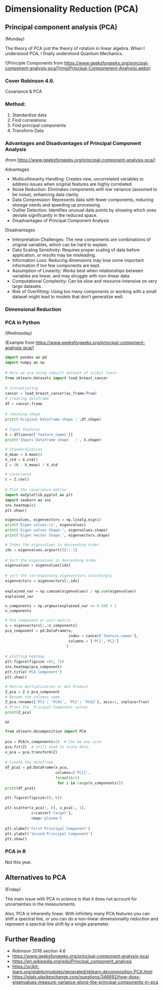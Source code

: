 # Dimensionality Reduction (PCA)

## Principal component analysis (PCA)

(Monday)

The theory of PCA just the theory of rotation in linear algebra. When I understood PCA, I finally understood Quantum Mechanics.

![Principle Components from https://www.geeksforgeeks.org/principal-component-analysis-pca/](img/Principal-Componenent-Analysisi.webp)

### Cover Robinson 4.6.

Covariance & PCA

### Method:

1. Standardize data
1. Find correlations
1. Find principal components
1. Transform Data

### Advantages and Disadvantages of Principal Component Analysis

(from https://www.geeksforgeeks.org/principal-component-analysis-pca/)

Advantages

* Multicollinearity Handling: Creates new, uncorrelated variables to address issues when original features are highly correlated.
* Noise Reduction: Eliminates components with low variance (assumed to be noise), enhancing data clarity.
* Data Compression: Represents data with fewer components, reducing storage needs and speeding up processing.
* Outlier Detection: Identifies unusual data points by showing which ones deviate significantly in the reduced space.
* Disadvantages of Principal Component Analysis

Disadvantages

* Interpretation Challenges: The new components are combinations of original variables, which can be hard to explain.
* Data Scaling Sensitivity: Requires proper scaling of data before application, or results may be misleading.
* Information Loss: Reducing dimensions may lose some important information if too few components are kept.
* Assumption of Linearity: Works best when relationships between variables are linear, and may struggle with non-linear data.
* Computational Complexity: Can be slow and resource-intensive on very large datasets.
* Risk of Overfitting: Using too many components or working with a small dataset might lead to models that don’t generalize well.


### Dimensional Reduction

### PCA in Python

(Wednesday)

(Example from https://www.geeksforgeeks.org/principal-component-analysis-pca/)

```python
import pandas as pd
import numpy as np

# Here we are using inbuilt dataset of scikit learn
from sklearn.datasets import load_breast_cancer

# instantiating
cancer = load_breast_cancer(as_frame=True)
# creating dataframe
df = cancer.frame

# checking shape
print('Original Dataframe shape :',df.shape)

# Input features
X = df[cancer['feature_names']]
print('Inputs Dataframe shape   :', X.shape)
```


```python
# Standardization
X_mean = X.mean()
X_std = X.std()
Z = (X - X_mean) / X_std
```


```python
# covariance
c = Z.cov()

# Plot the covariance matrix
import matplotlib.pyplot as plt
import seaborn as sns
sns.heatmap(c)
plt.show()
```


```python
eigenvalues, eigenvectors = np.linalg.eig(c)
print('Eigen values:\n', eigenvalues)
print('Eigen values Shape:', eigenvalues.shape)
print('Eigen Vector Shape:', eigenvectors.shape)
```

```python
# Index the eigenvalues in descending order 
idx = eigenvalues.argsort()[::-1]

# Sort the eigenvalues in descending order 
eigenvalues = eigenvalues[idx]

# sort the corresponding eigenvectors accordingly
eigenvectors = eigenvectors[:,idx]

explained_var = np.cumsum(eigenvalues) / np.sum(eigenvalues)
explained_var
```

```python
n_components = np.argmax(explained_var >= 0.50) + 1
n_components
```
```python
# PCA component or unit matrix
u = eigenvectors[:,:n_components]
pca_component = pd.DataFrame(u,
                             index = cancer['feature_names'],
                             columns = ['PC1','PC2']
                            )

# plotting heatmap
plt.figure(figsize =(5, 7))
sns.heatmap(pca_component)
plt.title('PCA Component')
plt.show()
```

```python
# Matrix multiplication or dot Product
Z_pca = Z @ pca_component
# Rename the columns name
Z_pca.rename({'PC1': 'PCA1', 'PC2': 'PCA2'}, axis=1, inplace=True)
# Print the  Pricipal Component values
print(Z_pca)
```

or 

```python
from sklearn.decomposition import PCA

pca = PCA(n_components=2)  # Can be any size
pca.fit(Z)  # still need to scale data.
x_pca = pca.transform(Z)

# Create the dataframe
df_pca1 = pd.DataFrame(x_pca,
                       columns=['PC{}'.
                       format(i+1)
                        for i in range(n_components)])
print(df_pca1)
```

```python
plt.figure(figsize=(8, 6))

plt.scatter(x_pca[:, 0], x_pca[:, 1],
            c=cancer['target'],
            cmap='plasma')

plt.xlabel('First Principal Component')
plt.ylabel('Second Principal Component')
plt.show()
```

### PCA in R

Not this year.


## Alternatives to PCA

(Friday)

The main issue with PCA in science is that it does not account for uncertainties in the measurements. 


Also, PCA is inherently linear. With infinitely many PCA features you can shift a spectral line, or you can do a non-linear dimensionality reduction and represent a spectral line shift by a single parameter.


## Further Reading

* Robinson 2016 section 4.6
* https://www.geeksforgeeks.org/principal-component-analysis-pca/
* https://en.wikipedia.org/wiki/Principal_component_analysis
* https://scikit-learn.org/stable/modules/generated/sklearn.decomposition.PCA.html
* https://stats.stackexchange.com/questions/346692/how-does-eigenvalues-measure-variance-along-the-principal-components-in-pca
